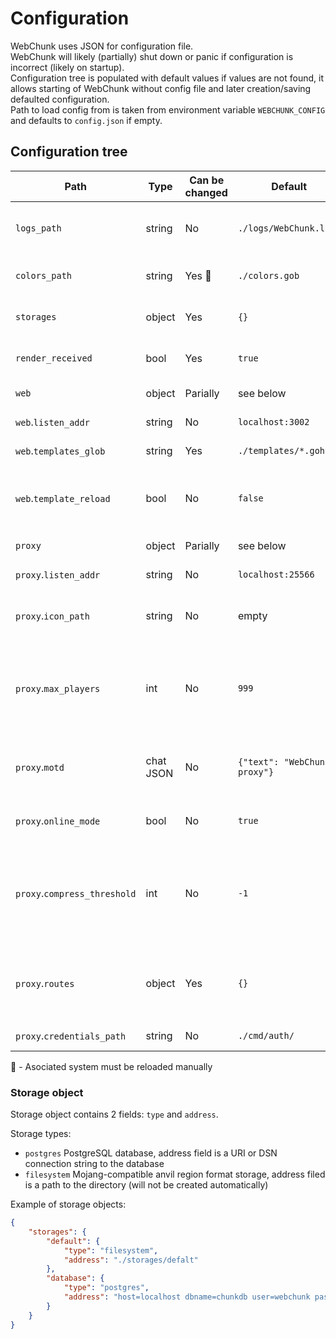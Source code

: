# Configuration

WebChunk uses JSON for configuration file.\
WebChunk will likely (partially) shut down or panic if configuration is incorrect (likely on startup).\
Configuration tree is populated with default values if values are not found, it allows
starting of WebChunk without config file and later creation/saving defaulted configuration.\
Path to load config from is taken from environment variable `WEBCHUNK_CONFIG` and defaults to `config.json` if empty.

## Configuration tree

| Path | Type | Can be changed | Default | Description |
| --- | --- | --- | --- | --- |
| `logs_path` | string | No | `./logs/WebChunk.log` | Path to log file (will create files and directories if needed) |
| `colors_path` | string | Yes 🔧 |`./colors.gob` | Path to GOB-encoded block color palette |
| `storages` | object | Yes | `{}` | Contains defined storages, see [Storage object](#storage-object) |
| `render_received` | bool | Yes | `true` | Do render chunks immediately when received |
| `web` | object | Parially | see below | Group for web-related parameters |
| `web`.`listen_addr` | string | No | `localhost:3002` | Web server listen address |
| `web`.`templates_glob` | string | Yes | `./templates/*.gohtml` | Glob for HTML templates |
| `web`.`template_reload` | bool | No | `false` | Automatically reload HTML templates if changes detected (for development) |
| `proxy` | object | Parially | see below | Group for proxy-related parameters |
| `proxy`.`listen_addr` | string | No | `localhost:25566` | Proxy server listen address |
| `proxy`.`icon_path` | string | No | empty | Path to icon for the proxy server query response (can be empty) |
| `proxy`.`max_players` | int | No | `999` | Maximum player count for the proxy server query response (afaik does not actually limit proxied players count) |
| `proxy`.`motd` | chat JSON | No | `{"text": "WebChunk proxy"}` | Message for the proxy server query response (follows Mojang's chat JSON structure) |
| `proxy`.`online_mode` | bool | No | `true` | Same as online-mode on regular Minecraft servers |
| `proxy`.`compress_threshold` | int | No | `-1` | Threshold set the smallest size of raw network payload to compress. Set to 0 to compress all packets. Set to -1 to disable compression. |
| `proxy`.`routes` | object | Yes | `{}` | Place for routing rules of players connecting to proxy (example: `{"FlexCoral": "constantiam.net"}`) |
| `proxy`.`credentials_path` | string | No | `./cmd/auth/` | Path to credentials directory |

🔧 - Asociated system must be reloaded manually

### Storage object

Storage object contains 2 fields: `type` and `address`.

Storage types:

- `postgres` PostgreSQL database, address field is a URI or DSN connection string to the database
- `filesystem` Mojang-compatible anvil region format storage, address filed is a path to the directory (will not be created automatically)

Example of storage objects:

```json
{
    "storages": {
        "default": {
            "type": "filesystem",
            "address": "./storages/defalt"
        },
        "database": {
            "type": "postgres",
            "address": "host=localhost dbname=chunkdb user=webchunk password=chunky81254 port=9182 connect_timeout=3"
        }
    }
}
```
